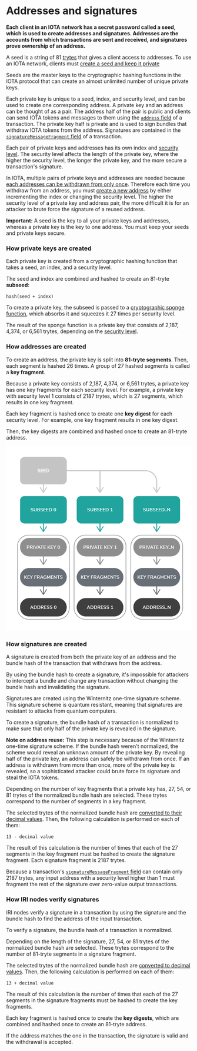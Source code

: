 # Addresses and signatures

**Each client in an IOTA network has a secret password called a seed, which is used to create addresses and signatures. Addresses are the accounts from which transactions are sent and received, and signatures prove ownership of an address.**

A seed is a string of 81 [trytes](../references/tryte-alphabet.md) that gives a client access to addresses. To use an IOTA network, clients must [create a seed and keep it private](root://getting-started/0.1/tutorials/create-a-seed.md) 

Seeds are the master keys to the cryptographic hashing functions in the IOTA protocol that can create an almost unlimited number of unique private keys.

Each private key is unique to a seed, index, and security level, and can be used to create one corresponding address. A private key and an address can be thought of as a pair. The address half of the pair is public and clients can send IOTA tokens and messages to them using the [`address` field](../references/structure-of-a-transaction.md) of a transaction. The private key half is private and is used to sign bundles that withdraw IOTA tokens from the address. Signatures are contained in the [`signatureMessageFragment` field](../references/structure-of-a-transaction.md) of a transaction.

Each pair of private keys and addresses has its own index and [security level](../references/security-levels.md). The security level affects the length of the private key, where the higher the security level, the longer the private key, and the more secure a transaction's signature.

In IOTA, multiple pairs of private keys and addresses are needed because [each addresses can be withdrawn from only once](#address-reuse). Therefore each time you withdraw from an address, you must [create a new address](../how-to-guides/create-an-address.md) by either incrementing the index or changing the security level. The higher the security level of a private key and address pair, the more difficult it is for an attacker to brute force the signature of a reused address.

**Important:** A seed is the key to all your private keys and addresses, whereas a private key is the key to one address. You must keep your seeds and private keys secure.

### How private keys are created

Each private key is created from a cryptographic hashing function that takes a seed, an index, and a security level. 

The seed and index are combined and hashed to create an 81-tryte **subseed**:

    hash(seed + index)

To create a private key, the subseed is passed to a [cryptographic sponge function](https://en.wikipedia.org/wiki/Sponge_function), which absorbs it and squeezes it 27 times per security level.

The result of the sponge function is a private key that consists of 2,187, 4,374, or 6,561 trytes, depending on the [security level](../references/security-levels.md).

### How addresses are created

To create an address, the private key is split into **81-tryte segments**. Then, each segment is hashed 26 times. A group of 27 hashed segments is called a **key fragment**.

Because a private key consists of 2,187, 4,374, or 6,561 trytes, a private key has one key fragments for each security level. For example, a private key with security level 1 consists of 2187 trytes, which is 27 segments, which results in one key fragment.

Each key fragment is hashed once to create one **key digest** for each security level. For example, one key fragment results in one key digest.

Then, the key digests are combined and hashed once to create an 81-tryte address.

![Address generation](../address-generation.png)

### How signatures are created

A signature is created from both the private key of an address and the bundle hash of the transaction that withdraws from the address. 

By using the bundle hash to create a signature, it's impossible for attackers to intercept a bundle and change any transaction without changing the bundle hash and invalidating the signature.

Signatures are created using the Winternitz one-time signature scheme. This signature scheme is quantum resistant, meaning that signatures are resistant to attacks from quantum computers.

To create a signature, the bundle hash of a transaction is normalized to make sure that only half of the private key is revealed in the signature.

<a name="address-reuse"></a>**Note on address reuse:** This step is necessary because of the Winternitz one-time signature scheme. If the bundle hash weren't normalized, the scheme would reveal an unknown amount of the private key. By revealing half of the private key, an address can safely be withdrawn from once. If an address is withdrawn from more than once, more of the private key is revealed, so a sophisticated attacker could brute force its signature and steal the IOTA tokens.

Depending on the number of key fragments that a private key has, 27, 54, or 81 trytes of the normalized bundle hash are selected. These trytes correspond to the number of segments in a key fragment.

The selected trytes of the normalized bundle hash are [converted to their decimal values](../references/tryte-alphabet.md). Then, the following calculation is performed on each of them:

    13 - decimal value

The result of this calculation is the number of times that each of the 27 segments in the key fragment must be hashed to create the signature fragment. Each signature fragment is 2187 trytes.

Because a transaction's [`signatureMessageFragment` field](../references/structure-of-a-transaction.md) can contain only 2187 trytes, any input address with a security level higher than 1 must fragment the rest of the signature over zero-value output transactions.

### How IRI nodes verify signatures

IRI nodes verify a signature in a transaction by using the signature and the bundle hash to find the address of the input transaction.

To verify a signature, the bundle hash of a transaction is normalized.

Depending on the length of the signature, 27, 54, or 81 trytes of the normalized bundle hash are selected. These trytes correspond to the number of 81-tryte segments in a signature fragment.

The selected trytes of the normalized bundle hash are [converted to decimal values](../references/tryte-alphabet.md). Then, the following calculation is performed on each of them:

    13 + decimal value

The result of this calculation is the number of times that each of the 27 segments in the signature fragments must be hashed to create the key fragments.

Each key fragment is hashed once to create the **key digests**, which are combined and hashed once to create an 81-tryte address.

If the address matches the one in the transaction, the signature is valid and the withdrawal is accepted.
